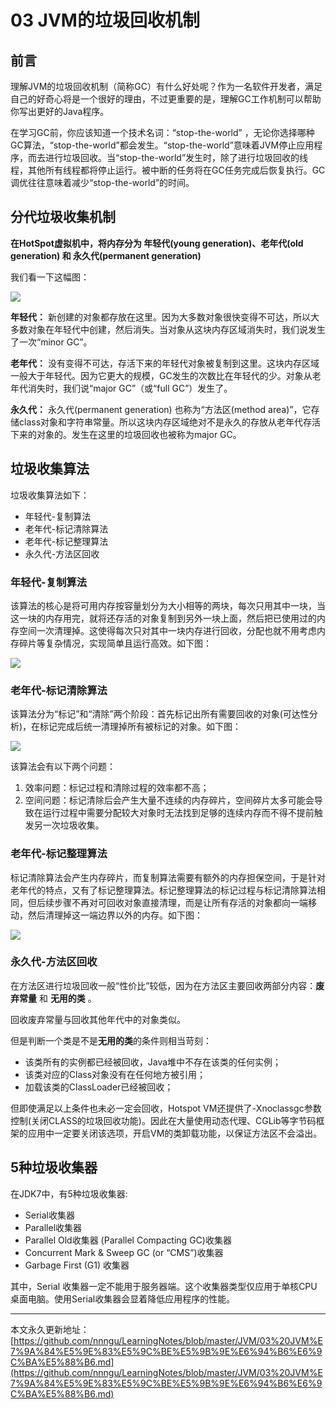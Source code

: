 # 03 JVM的垃圾回收机制

## 前言

理解JVM的垃圾回收机制（简称GC）有什么好处呢？作为一名软件开发者，满足自己的好奇心将是一个很好的理由，不过更重要的是，理解GC工作机制可以帮助你写出更好的Java程序。

在学习GC前，你应该知道一个技术名词：“stop-the-world” ，无论你选择哪种GC算法，“stop-the-world”都会发生。“stop-the-world”意味着JVM停止应用程序，而去进行垃圾回收。当“stop-the-world”发生时，除了进行垃圾回收的线程，其他所有线程都将停止运行。被中断的任务将在GC任务完成后恢复执行。GC调优往往意味着减少“stop-the-world”的时间。

## 分代垃圾收集机制

**在HotSpot虚拟机中，将内存分为 年轻代(young generation)、老年代(old generation) 和 永久代(permanent generation)**

我们看一下这幅图：

![][1]

**年轻代：** 新创建的对象都存放在这里。因为大多数对象很快变得不可达，所以大多数对象在年轻代中创建，然后消失。当对象从这块内存区域消失时，我们说发生了一次“minor GC”。

**老年代：** 没有变得不可达，存活下来的年轻代对象被复制到这里。这块内存区域一般大于年轻代。因为它更大的规模，GC发生的次数比在年轻代的少。对象从老年代消失时，我们说“major GC”（或“full GC”）发生了。

**永久代：** 永久代(permanent generation) 也称为“方法区(method area)”，它存储class对象和字符串常量。所以这块内存区域绝对不是永久的存放从老年代存活下来的对象的。发生在这里的垃圾回收也被称为major GC。

## 垃圾收集算法

垃圾收集算法如下：

* 年轻代-复制算法
* 老年代-标记清除算法
* 老年代-标记整理算法
* 永久代-方法区回收

### 年轻代-复制算法

该算法的核心是将可用内存按容量划分为大小相等的两块，每次只用其中一块，当这一块的内存用完，就将还存活的对象复制到另外一块上面，然后把已使用过的内存空间一次清理掉。这使得每次只对其中一块内存进行回收，分配也就不用考虑内存碎片等复杂情况，实现简单且运行高效。如下图：

![][2]

### 老年代-标记清除算法

该算法分为“标记”和“清除”两个阶段：首先标记出所有需要回收的对象(可达性分析)，在标记完成后统一清理掉所有被标记的对象。如下图：

![][3]

该算法会有以下两个问题：
1. 效率问题：标记过程和清除过程的效率都不高；
2. 空间问题：标记清除后会产生大量不连续的内存碎片，空间碎片太多可能会导致在运行过程中需要分配较大对象时无法找到足够的连续内存而不得不提前触发另一次垃圾收集。

### 老年代-标记整理算法

标记清除算法会产生内存碎片，而复制算法需要有额外的内存担保空间，于是针对老年代的特点，又有了标记整理算法。标记整理算法的标记过程与标记清除算法相同，但后续步骤不再对可回收对象直接清理，而是让所有存活的对象都向一端移动，然后清理掉这一端边界以外的内存。如下图：

![][4]

### 永久代-方法区回收

在方法区进行垃圾回收一般“性价比”较低，因为在方法区主要回收两部分内容：**废弃常量** 和 **无用的类** 。

回收废弃常量与回收其他年代中的对象类似。

但是判断一个类是不是**无用的类**的条件则相当苛刻：

* 该类所有的实例都已经被回收，Java堆中不存在该类的任何实例；
* 该类对应的Class对象没有在任何地方被引用；
* 加载该类的ClassLoader已经被回收；

但即使满足以上条件也未必一定会回收，Hotspot VM还提供了-Xnoclassgc参数控制(关闭CLASS的垃圾回收功能)。因此在大量使用动态代理、CGLib等字节码框架的应用中一定要关闭该选项，开启VM的类卸载功能，以保证方法区不会溢出。

## 5种垃圾收集器

在JDK7中，有5种垃圾收集器:

* Serial收集器
* Parallel收集器
* Parallel Old收集器 (Parallel Compacting GC)收集器
* Concurrent Mark & Sweep GC  (or “CMS”)收集器
* Garbage First (G1) 收集器

其中，Serial 收集器一定不能用于服务器端。这个收集器类型仅应用于单核CPU桌面电脑。使用Serial收集器会显着降低应用程序的性能。












---

本文永久更新地址：[https://github.com/nnngu/LearningNotes/blob/master/JVM/03%20JVM%E7%9A%84%E5%9E%83%E5%9C%BE%E5%9B%9E%E6%94%B6%E6%9C%BA%E5%88%B6.md](https://github.com/nnngu/LearningNotes/blob/master/JVM/03%20JVM%E7%9A%84%E5%9E%83%E5%9C%BE%E5%9B%9E%E6%94%B6%E6%9C%BA%E5%88%B6.md)


  [1]: https://www.github.com/nnngu/FigureBed/raw/master/2018/3/1/1519900668092.jpg
  [2]: https://www.github.com/nnngu/FigureBed/raw/master/2018/3/1/1519902126161.jpg
  [3]: https://www.github.com/nnngu/FigureBed/raw/master/2018/3/1/1519902358828.jpg
  [4]: https://www.github.com/nnngu/FigureBed/raw/master/2018/3/1/1519902655844.jpg